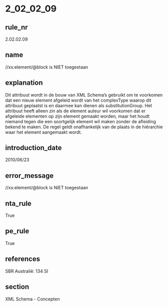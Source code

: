 # 2_02_02_09

## rule_nr
2.02.02.09

## name
//xs:element/@block is NIET toegestaan

## explanation
Dit attribuut wordt in de bouw van XML Schema’s gebruikt om te voorkomen dat een nieuw element afgeleid wordt van het complexType waarop dit attribuut geplaatst is en daarmee kan dienen als substitutionGroup. Het attribuut heeft alleen zin als de element auteur wil voorkomen dat er afgeleide elementen op zijn element gemaakt worden, maar het houdt niemand tegen die een soortgelijk element wil maken zonder de afleiding bekend te maken.
De regel geldt onafhankelijk van de plaats in de hiërarchie waar het element aangemaakt wordt.

## introduction_date
2010/06/23

## error_message
//xs:element/@block is NIET toegestaan

## nta_rule
True

## pe_rule
True

## references
SBR Australië: 134 SI

## section
XML Schema - Concepten

